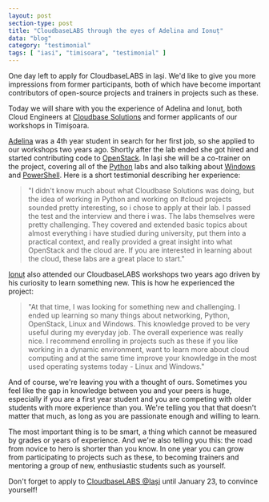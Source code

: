 ```yaml
---
layout: post
section-type: post
title: "CloudbaseLABS through the eyes of Adelina and Ionuț"
data: "blog"
category: "testimonial"
tags: [ "iasi", "timisoara", "testimonial" ]
---
```


One day left to apply for CloudbaseLABS in Iași. We'd like to give you more impressions from former participants, both of which have become important contributors of open-source projects and trainers in projects such as these.

Today we will share with you the experience of Adelina and Ionuț, both Cloud Engineers at [Cloudbase Solutions][1] and former applicants of our workshops in Timișoara.

[Adelina][2] was a 4th year student in search for her first job, so she applied to our workshops two years ago. Shortly after the lab ended she got hired and started contributing code to [OpenStack][3].
In Iași she will be a co-trainer on the project, covering all of the [Python][4] labs and also talking about [Windows][5] and [PowerShell][6]. Here is a short testimonial describing her experience:

> "I didn't know much about what Cloudbase Solutions was doing, but the idea of working in Python and working on #cloud projects sounded pretty interesting, so i chose to apply at their lab. I passed the test and the interview and there i was. The labs themselves were pretty challenging. They covered and extended basic topics about almost everything i have studied during university, put them into a practical context, and really provided a great insight into what OpenStack and the cloud are. If you are interested in learning about the cloud, these labs are a great place to start."

[Ionuț][7] also attended our CloudbaseLABS workshops two years ago driven by his curiosity to learn something new. This is how he experienced the project:

> "At that time, I was looking for something new and challenging. I ended up learning so many things about networking, Python, OpenStack, Linux and Windows. This knowledge proved to be very useful during my everyday job. The overall experience was really nice. I recommend enrolling in projects such as these if you like working in a dynamic environment, want to learn more about cloud computing and at the same time improve your knowledge in the most used operating systems today - Linux and Windows."

And of course, we're leaving you with a thought of ours. Sometimes you feel like the gap in knowledge between you and your peers is huge, especially if you are a first year student and you are competing with older students with more experience than you. We're telling you that that doesn't matter that much, as long as you are passionate enough and willing to learn. 

The most important thing is to be smart, a thing which cannot be measured by grades or years of experience. And we're also telling you this: the road from novice to hero is shorter than you know. In one year you can grow from participating to projects such as these, to becoming trainers and mentoring a group of new, enthusiastic students such as yourself.

Don't forget to apply to [CloudbaseLABS @Iași](/iasi/#apply-now) until January 23, to convince yourself!

[1]: https://cloudbase.it/
[2]: https://github.com/adelina-t
[3]: https://www.facebook.com/hashtag/openstack
[4]: https://www.facebook.com/hashtag/python
[5]: https://www.facebook.com/hashtag/windows
[6]: https://www.facebook.com/hashtag/powershell
[7]: https://github.com/ionutbalutoiu
